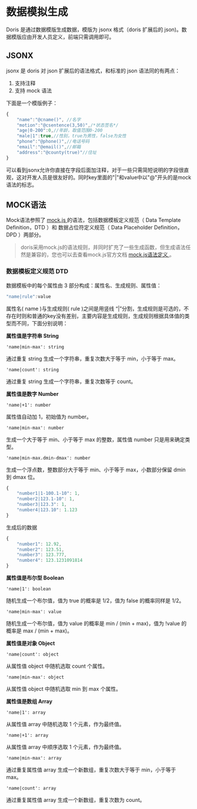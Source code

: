 # 数据模拟生成

Doris 是通过数据模版生成数据，模版为 jsonx 格式（doris 扩展后的 json)。数据模版应由开发人员定义，前端只需调用即可。

## JSONX

jsonx 是 doris 对 json 扩展后的语法格式，和标准的 json 语法同的有两点：

1. 支持注释
2. 支持 mock 语法

下面是一个模版例子：

```javascript
{
    "name":"@cname()", //名字
    "motion":"@csentence(3,50)",/*状态签名*/
    "age|0-200":0,//年龄，取值范围0-200
    "male|1":true,//性别，true为男性，false为女性
    "phone":"@phone()",//电话号码
    "email":"@email()",//邮箱
    "address":"@county(true)"//住址
}
```

可以看到jsonx允许你直接在字段后面加注释，对于一些只需简短说明的字段很直观，这对开发人员是很友好的。同时key里面的"|"和value中以"@"开头的是mock语法的标志。

## MOCK语法

Mock语法参照了 [mock.js ](https://github.com/nuysoft/Mock/wiki/Syntax-Specification) 的语法，包括数据模板定义规范（ Data Template Definition，DTD ）和 数据占位符定义规范（ Data Placeholder Definition，DPD ）两部分。

> doris采用mock.js的语法规则，并同时扩充了一些生成函数，但生成语法任然是兼容的，您也可以去查看mock.js官方文档 [mock.js语法定义 ](https://github.com/nuysoft/Mock/wiki/Syntax-Specification) 。

### 数据模板定义规范 DTD

数据模板中的每个属性由 3 部分构成：属性名、生成规则、属性值：

```javascript
"name|rule":value
```

属性名( name )与生成规则( rule )之间是用竖线 “|”分割，生成规则是可选的，不存在时则和普通的key没有差别，主要内容是生成规则，生成规则根据具体值的类型而不同，下面分别说明：

**属性值是字符串 String**

`'name|min-max': string`

通过重复 string 生成一个字符串，重复次数大于等于 min，小于等于 max。

`'name|count': string`

通过重复 string 生成一个字符串，重复次数等于 count。

**属性值是数字 Number**

`'name|+1': number`

属性值自动加 1，初始值为 number。

`'name|min-max': number`

生成一个大于等于 min、小于等于 max 的整数，属性值 number 只是用来确定类型。

`'name|min-max.dmin-dmax': number`

生成一个浮点数，整数部分大于等于 min、小于等于 max，小数部分保留 dmin 到 dmax 位。

```javascript
{
	"number1|1-100.1-10": 1,
	"number2|123.1-10": 1,
	"number3|123.3": 1,
	"number4|123.10": 1.123
}
```
生成后的数据
```javascript
{
	"number1": 12.92,
	"number2": 123.51,
	"number3": 123.777,
	"number4": 123.1231091814
}
```
**属性值是布尔型 Boolean**

`'name|1': boolean`

随机生成一个布尔值，值为 true 的概率是 1/2，值为 false 的概率同样是 1/2。

`'name|min-max': value`

随机生成一个布尔值，值为 value 的概率是 min / (min + max)，值为 !value 的概率是 max / (min + max)。

**属性值是对象 Object**

`'name|count': object`

从属性值 object 中随机选取 count 个属性。

`'name|min-max': object`

从属性值 object 中随机选取 min 到 max 个属性。

**属性值是数组 Array**

`'name|1': array`

从属性值 array 中随机选取 1 个元素，作为最终值。

`'name|+1': array`

从属性值 array 中顺序选取 1 个元素，作为最终值。

`'name|min-max': array`

通过重复属性值 array 生成一个新数组，重复次数大于等于 min，小于等于 max。

`'name|count': array`

通过重复属性值 array 生成一个新数组，重复次数为 count。

